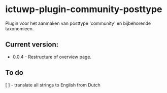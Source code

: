 # ictuwp-plugin-community-posttype
Plugin voor het aanmaken van posttype 'community' en bijbehorende taxonomieen.



## Current version:
* 0.0.4 - Restructure of overview page.

## To do
[ ] - translate all strings to English from Dutch
